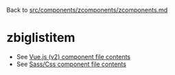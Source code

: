 Back to [src/components/zcomponents/zcomponents.md](../../zcomponents.md)

# zbiglistitem

 - See [Vue.js (v2) component file contents](./zbiglistitem.vue)
 - See [Sass/Css component file contents](./zbiglistitem.scss)
